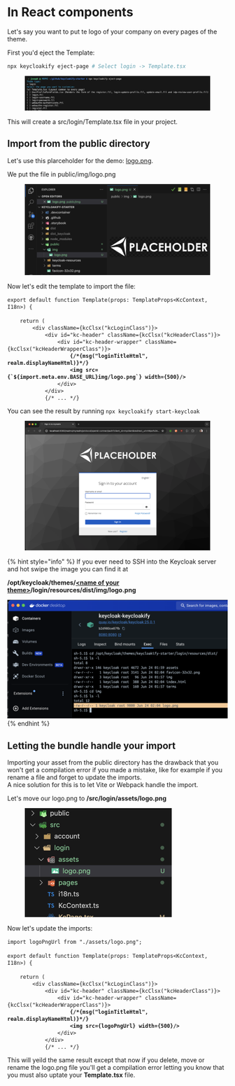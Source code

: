 # In React components

Let's say you want to put te logo of your company on every pages of the theme. &#x20;

First you'd eject the Template:

```bash
npx keycloakify eject-page # Select login -> Template.tsx
```

<figure><img src="../.gitbook/assets/image (1) (1).png" alt=""><figcaption></figcaption></figure>

This will create a src/login/Template.tsx file in your project.

## Import from the public directory

Let's use this plarceholder for the demo: [logo.png](https://github.com/keycloakify/keycloakify/releases/download/v0.0.1/logo.png).

We put the file in public/img/logo.png

<div align="center" data-full-width="false">

<figure><img src="../.gitbook/assets/image (1) (1) (1).png" alt="" width="563"><figcaption></figcaption></figure>

</div>

Now let's edit the template to import the file: &#x20;

<pre class="language-tsx" data-title="src/login/Template.tsx"><code class="lang-tsx">export default function Template(props: TemplateProps&#x3C;KcContext, I18n>) {

    return (
        &#x3C;div className={kcClsx("kcLoginClass")}>
            &#x3C;div id="kc-header" className={kcClsx("kcHeaderClass")}>
                &#x3C;div id="kc-header-wrapper" className={kcClsx("kcHeaderWrapperClass")}>
<strong>                    {/*{msg("loginTitleHtml", realm.displayNameHtml)}*/}
</strong><strong>                    &#x3C;img src={`${import.meta.env.BASE_URL}img/logo.png`} width={500}/>
</strong>                &#x3C;/div>
            &#x3C;/div>
            {/* ... */}
</code></pre>

You can see the result by running `npx keycloakify start-keycloak`

<figure><img src="../.gitbook/assets/image (2).png" alt=""><figcaption></figcaption></figure>

{% hint style="info" %}
If you ever need to SSH into the Keycloak server and hot swipe the image you can find it at

**/opt/keycloak/themes/**[**\<name of your theme>**](../build-options/themename.md)**/login/resources/dist/img/logo.png**

![](<../.gitbook/assets/image (3).png>)
{% endhint %}

## Letting the bundle handle your import

Importing your asset from the public directory has the drawback that you won't get a compilation error if you made a mistake, like for example if you rename a file and forget to update the imports.  \
A nice solution for this is to let Vite or Webpack handle the import. &#x20;

Let's move our logo.png to **/src/login/assets/logo.png**

<figure><img src="../.gitbook/assets/image (4).png" alt="" width="336"><figcaption></figcaption></figure>

Now let's update the imports:

<pre class="language-tsx" data-title="src/login/Template.tsx"><code class="lang-tsx">import logoPngUrl from "./assets/logo.png";

export default function Template(props: TemplateProps&#x3C;KcContext, I18n>) {

    return (
        &#x3C;div className={kcClsx("kcLoginClass")}>
            &#x3C;div id="kc-header" className={kcClsx("kcHeaderClass")}>
                &#x3C;div id="kc-header-wrapper" className={kcClsx("kcHeaderWrapperClass")}>
<strong>                    {/*{msg("loginTitleHtml", realm.displayNameHtml)}*/}
</strong><strong>                    &#x3C;img src={logoPngUrl} width={500}/>
</strong>                &#x3C;/div>
            &#x3C;/div>
            {/* ... */}
</code></pre>

This will yeild the same result except that now if you delete, move or rename the logo.png file you'll get a compilation error letting you know that you must also uptate your **Template.tsx** file. &#x20;
